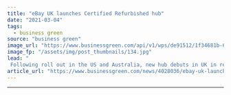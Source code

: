 ```yaml
---
title: "eBay UK launches Certified Refurbished hub"
date: "2021-03-04"
tags: 
  - business green
source: "business green"
image_url: "https://www.businessgreen.com/api/v1/wps/de91512/1f34681b-62c4-4641-977b-c497cbffdc7b/2/ebay-185x114.jpg"
image_fp: "/assets/img/post_thumbnails/134.jpg"
lead: "
 Following roll out in the US and Australia, new hub debuts in UK in response to soaring lockdown demand for refurbished items ..."
article_url: "https://www.businessgreen.com/news/4028036/ebay-uk-launches-certified-refurbished-hub"
---
```


---
